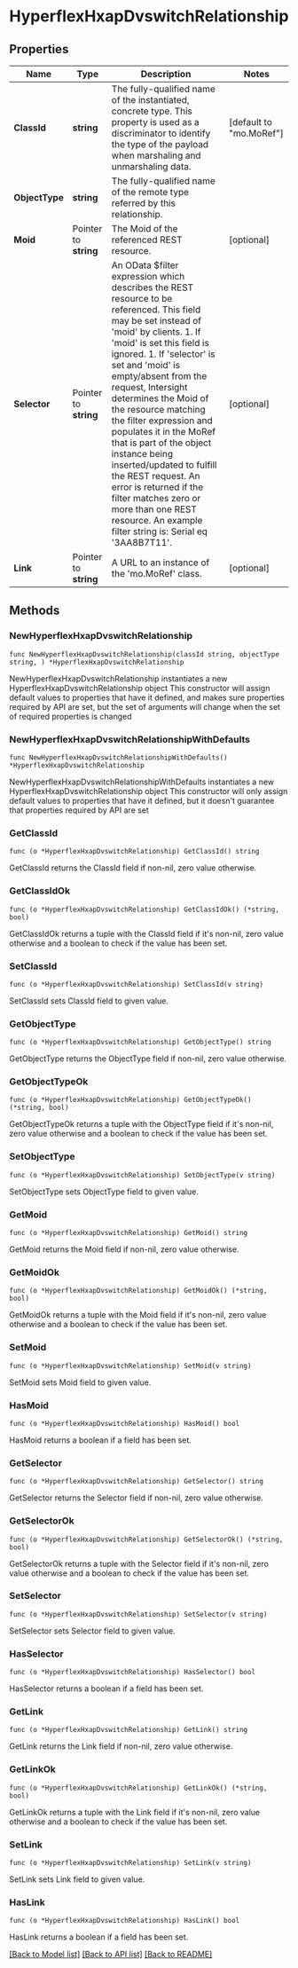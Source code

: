 # HyperflexHxapDvswitchRelationship

## Properties

Name | Type | Description | Notes
------------ | ------------- | ------------- | -------------
**ClassId** | **string** | The fully-qualified name of the instantiated, concrete type. This property is used as a discriminator to identify the type of the payload when marshaling and unmarshaling data. | [default to "mo.MoRef"]
**ObjectType** | **string** | The fully-qualified name of the remote type referred by this relationship. | 
**Moid** | Pointer to **string** | The Moid of the referenced REST resource. | [optional] 
**Selector** | Pointer to **string** | An OData $filter expression which describes the REST resource to be referenced. This field may be set instead of &#39;moid&#39; by clients. 1. If &#39;moid&#39; is set this field is ignored. 1. If &#39;selector&#39; is set and &#39;moid&#39; is empty/absent from the request, Intersight determines the Moid of the resource matching the filter expression and populates it in the MoRef that is part of the object instance being inserted/updated to fulfill the REST request. An error is returned if the filter matches zero or more than one REST resource. An example filter string is: Serial eq &#39;3AA8B7T11&#39;. | [optional] 
**Link** | Pointer to **string** | A URL to an instance of the &#39;mo.MoRef&#39; class. | [optional] 

## Methods

### NewHyperflexHxapDvswitchRelationship

`func NewHyperflexHxapDvswitchRelationship(classId string, objectType string, ) *HyperflexHxapDvswitchRelationship`

NewHyperflexHxapDvswitchRelationship instantiates a new HyperflexHxapDvswitchRelationship object
This constructor will assign default values to properties that have it defined,
and makes sure properties required by API are set, but the set of arguments
will change when the set of required properties is changed

### NewHyperflexHxapDvswitchRelationshipWithDefaults

`func NewHyperflexHxapDvswitchRelationshipWithDefaults() *HyperflexHxapDvswitchRelationship`

NewHyperflexHxapDvswitchRelationshipWithDefaults instantiates a new HyperflexHxapDvswitchRelationship object
This constructor will only assign default values to properties that have it defined,
but it doesn't guarantee that properties required by API are set

### GetClassId

`func (o *HyperflexHxapDvswitchRelationship) GetClassId() string`

GetClassId returns the ClassId field if non-nil, zero value otherwise.

### GetClassIdOk

`func (o *HyperflexHxapDvswitchRelationship) GetClassIdOk() (*string, bool)`

GetClassIdOk returns a tuple with the ClassId field if it's non-nil, zero value otherwise
and a boolean to check if the value has been set.

### SetClassId

`func (o *HyperflexHxapDvswitchRelationship) SetClassId(v string)`

SetClassId sets ClassId field to given value.


### GetObjectType

`func (o *HyperflexHxapDvswitchRelationship) GetObjectType() string`

GetObjectType returns the ObjectType field if non-nil, zero value otherwise.

### GetObjectTypeOk

`func (o *HyperflexHxapDvswitchRelationship) GetObjectTypeOk() (*string, bool)`

GetObjectTypeOk returns a tuple with the ObjectType field if it's non-nil, zero value otherwise
and a boolean to check if the value has been set.

### SetObjectType

`func (o *HyperflexHxapDvswitchRelationship) SetObjectType(v string)`

SetObjectType sets ObjectType field to given value.


### GetMoid

`func (o *HyperflexHxapDvswitchRelationship) GetMoid() string`

GetMoid returns the Moid field if non-nil, zero value otherwise.

### GetMoidOk

`func (o *HyperflexHxapDvswitchRelationship) GetMoidOk() (*string, bool)`

GetMoidOk returns a tuple with the Moid field if it's non-nil, zero value otherwise
and a boolean to check if the value has been set.

### SetMoid

`func (o *HyperflexHxapDvswitchRelationship) SetMoid(v string)`

SetMoid sets Moid field to given value.

### HasMoid

`func (o *HyperflexHxapDvswitchRelationship) HasMoid() bool`

HasMoid returns a boolean if a field has been set.

### GetSelector

`func (o *HyperflexHxapDvswitchRelationship) GetSelector() string`

GetSelector returns the Selector field if non-nil, zero value otherwise.

### GetSelectorOk

`func (o *HyperflexHxapDvswitchRelationship) GetSelectorOk() (*string, bool)`

GetSelectorOk returns a tuple with the Selector field if it's non-nil, zero value otherwise
and a boolean to check if the value has been set.

### SetSelector

`func (o *HyperflexHxapDvswitchRelationship) SetSelector(v string)`

SetSelector sets Selector field to given value.

### HasSelector

`func (o *HyperflexHxapDvswitchRelationship) HasSelector() bool`

HasSelector returns a boolean if a field has been set.

### GetLink

`func (o *HyperflexHxapDvswitchRelationship) GetLink() string`

GetLink returns the Link field if non-nil, zero value otherwise.

### GetLinkOk

`func (o *HyperflexHxapDvswitchRelationship) GetLinkOk() (*string, bool)`

GetLinkOk returns a tuple with the Link field if it's non-nil, zero value otherwise
and a boolean to check if the value has been set.

### SetLink

`func (o *HyperflexHxapDvswitchRelationship) SetLink(v string)`

SetLink sets Link field to given value.

### HasLink

`func (o *HyperflexHxapDvswitchRelationship) HasLink() bool`

HasLink returns a boolean if a field has been set.


[[Back to Model list]](../README.md#documentation-for-models) [[Back to API list]](../README.md#documentation-for-api-endpoints) [[Back to README]](../README.md)


